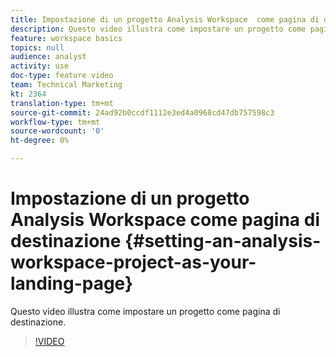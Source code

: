 ```yaml
---
title: Impostazione di un progetto Analysis Workspace  come pagina di destinazione
description: Questo video illustra come impostare un progetto come pagina di destinazione.
feature: workspace basics
topics: null
audience: analyst
activity: use
doc-type: feature video
team: Technical Marketing
kt: 2364
translation-type: tm+mt
source-git-commit: 24ad92b0ccdf1112e3ed4a0968cd47db757598c3
workflow-type: tm+mt
source-wordcount: '0'
ht-degree: 0%

---
```



# Impostazione di un progetto Analysis Workspace  come pagina di destinazione {#setting-an-analysis-workspace-project-as-your-landing-page}

Questo video illustra come impostare un progetto come pagina di destinazione.

>[!VIDEO](https://video.tv.adobe.com/v/25460/?quality=12)
